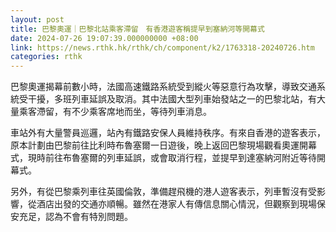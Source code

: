```yaml
---
layout: post
title: 巴黎奧運｜巴黎北站乘客滯留　有香港遊客稱提早到塞納河等開幕式
date: 2024-07-26 19:07:39.000000000 +08:00
link: https://news.rthk.hk/rthk/ch/component/k2/1763318-20240726.htm
categories: rthk
---
```


巴黎奧運揭幕前數小時，法國高速鐵路系統受到縱火等惡意行為攻擊，導致交通系統受干擾，多班列車延誤及取消。其中法國大型列車始發站之一的巴黎北站，有大量乘客滯留，有不少乘客席地而坐，等待列車消息。

車站外有大量警員巡邏，站內有鐵路安保人員維持秩序。有來自香港的遊客表示，原本計劃由巴黎前往比利時布魯塞爾一日遊後，晚上返回巴黎現場觀看奧運開幕式，現時前往布魯塞爾的列車延誤，或會取消行程，並提早到達塞納河附近等待開幕式。

另外，有從巴黎乘列車往英國倫敦，準備趕飛機的港人遊客表示，列車暫沒有受影響，從酒店出發的交通亦順暢。雖然在港家人有傳信息關心情況，但觀察到現場保安充足，認為不會有特別問題。
